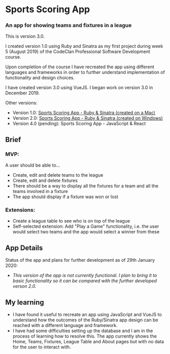 # Sports Scoring App

### An app for showing teams and fixtures in a league

This is version 3.0.

I created version 1.0 using Ruby and Sinatra as my first project during week 5 (August 2019) of the CodeClan Professional Software Development course.

Upon completion of the course I have recreated the app using different languages and frameworks in order to further understand implementation of functionality and design choices.

I have created version 3.0 using VueJS. I began work on version 3.0 in December 2019.

Other versions:
- Version 1.0: [Sports Scoring App - Ruby & Sinatra (created on a Mac)](https://github.com/rcarmitage/codeclan_solo_project-sports_scoring_app_v1.0_ruby_sinatra)
- Version 2.0: [Sports Scoring App - Ruby & Sinatra (created on Windows)](https://github.com/rcarmitage/codeclan_solo_project-sports_scoring_app_v2.0_ruby_sinatra)
- Version 4.0 (pending): Sports Scoring App - JavaScript & React

## Brief

### MVP:
A user should be able to…

- Create, edit and delete teams to the league
- Create, edit and delete fixtures
- There should be a way to display all the fixtures for a team and all the teams involved in a fixture
- The app should display if a fixture was won or lost

### Extensions:
- Create a league table to see who is on top of the league
- Self-selected extension: Add "Play a Game" functionality, i.e. the user would select two teams and the app would select a winner from these

## App Details

Status of the app and plans for further development as of 29th January 2020:
- _This version of the app is not currently functional. I plan to bring it to basic functionality so it can be compared with the further developed verson 2.0._

## My learning

- I have found it useful to recreate an app using JavaScript and VueJS to understand how the outcomes of the Ruby/Sinatra app design can be reached with a different language and framework.
- I have had some difficulties setting up the database and I am in the process of learning how to resolve this. The app currently shows the Home, Teams, Fixtures, League Table and About pages but with no data for the user to interact with.